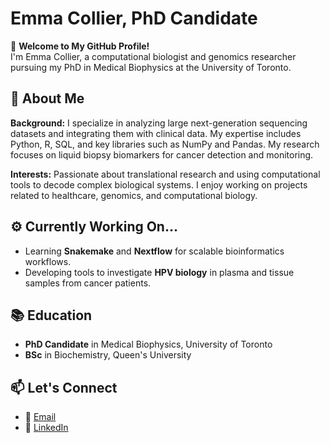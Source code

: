 # Emma Collier, PhD Candidate  
🏡 **Welcome to My GitHub Profile!**  
I'm Emma Collier, a computational biologist and genomics researcher pursuing my PhD in Medical Biophysics at the University of Toronto.

## 🌊 About Me  
**Background:** I specialize in analyzing large next-generation sequencing datasets and integrating them with clinical data. My expertise includes Python, R, SQL, and key libraries such as NumPy and Pandas. My research focuses on liquid biopsy biomarkers for cancer detection and monitoring.  

**Interests:** Passionate about translational research and using computational tools to decode complex biological systems. I enjoy working on projects related to healthcare, genomics, and computational biology.  

## ⚙️ Currently Working On...  
- Learning **Snakemake** and **Nextflow** for scalable bioinformatics workflows.  
- Developing tools to investigate **HPV biology** in plasma and tissue samples from cancer patients.  

## 📚 Education  
- **PhD Candidate** in Medical Biophysics, University of Toronto  
- **BSc** in Biochemistry, Queen's University  

## 📫 Let's Connect  
- 📧 [Email](mailto:colliere28@gmail.com) 
- 🔗 [LinkedIn](https://www.linkedin.com/in/emma-collier-a9562215b/)  

